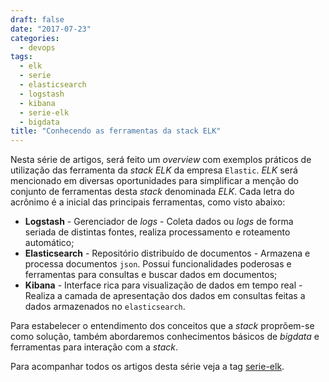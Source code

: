 ```yaml
---
draft: false
date: "2017-07-23"
categories:
  - devops
tags:
  - elk
  - serie
  - elasticsearch
  - logstash
  - kibana
  - serie-elk
  - bigdata
title: "Conhecendo as ferramentas da stack ELK"
---
```

Nesta série de artigos, será feito um _overview_ com exemplos práticos de utilização das ferramenta da _stack_ _ELK_ da empresa `Elastic`. _ELK_ será mencionado em diversas oportunidades para simplificar a menção do conjunto de ferramentas desta *stack* denominada *ELK*. Cada letra do acrônimo é a inicial das principais ferramentas, como visto abaixo:

 - **Logstash** - Gerenciador de _logs_ - Coleta dados ou _logs_ de forma seriada de distintas fontes, realiza processamento e roteamento automático;
 - **Elasticsearch** - Repositório distribuído de documentos - Armazena e processa documentos `json`. Possui funcionalidades poderosas e ferramentas para consultas e buscar dados em documentos;
 - **Kibana** - Interface rica para visualização de dados em tempo real - Realiza a camada de apresentação dos dados em consultas feitas a dados armazenados no `elasticsearch`.

Para estabelecer o entendimento dos conceitos que a _stack_ proprõem-se como solução, também abordaremos conhecimentos básicos de _bigdata_ e ferramentas para interação com a _stack_.

Para acompanhar todos os artigos desta série veja a tag [serie-elk](/tags/serie-elk).
